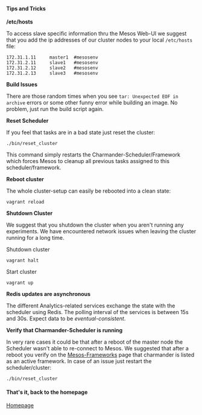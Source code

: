 #### Tips and Tricks

**/etc/hosts**

To access slave specific information thru the Mesos Web-UI we suggest that you add the ip addresses of our cluster nodes to your
local `/etc/hosts` file:

    172.31.1.11     master1  #mesosenv
    172.31.2.11     slave1   #mesosenv
    172.31.2.12     slave2   #mesosenv
    172.31.2.13     slave3   #mesosenv

**Build Issues**

There are those random times when you see `tar: Unexpected EOF in archive` errors or some other funny error while building an image.
No problem, just run the build script again.

**Reset Scheduler**

If you feel that tasks are in a bad state just reset the cluster:

    ./bin/reset_cluster

This command simply restarts the Charmander-Scheduler/Framework which forces Mesos to cleanup all previous tasks assigned
to this scheduler/framework.

**Reboot cluster**

The whole cluster-setup can easily be rebooted into a clean state:

    vagrant reload

**Shutdown Cluster**

We suggest that you shutdown the cluster when you aren't running any experiments. We have encountered network issues
when leaving the cluster running for a long time.

Shutdown cluster

    vagrant halt

Start cluster

    vagrant up

**Redis updates are asynchronous**

The different Analytics-related services exchange the state with the scheduler using Redis. The polling interval of the
services is between 15s and 30s. Expect data to be _eventual-consistent_.

**Verify that Charmander-Scheduler is running**

In very rare cases it could be that after a reboot of the master node the Scheduler wasn't able to re-connect to Mesos.
We suggested that after a reboot you verify on the [Mesos-Frameworks](http://172.31.1.11:5050/#/frameworks) page that
charmander is listed as an active framework. In case of an issue just restart the scheduler/cluster:

    ./bin/reset_cluster


#### That's it, back to the homepage

[Homepage](https://github.com/att-innovate/charmander/)
